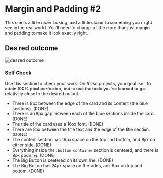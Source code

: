 # Margin and Padding #2

This one is a little nicer looking, and a little closer to something you might see in the real world. You'll need to change a little more than just margin and padding to make it look exactly right.

## Desired outcome
![desired outcome](./desired-outcome.png)

### Self Check
Use this section to check your work. On _these_ projects, your goal isn't to attain 100% pixel perfection, but to use the tools you've learned to get relatively close to the desired output.

- There is 8px between the edge of the card and its content (the blue sections). (DONE)
- There is an 8px gap between each of the blue sections inside the card. (DONE)
- The title of the card uses a 16px font. (DONE)
- There are 8px between the title text and the edge of the title section. (DONE)
- The content section has 16px space on the top and bottom, and 8px on either side. (DONE)
- Everything inside the `.button-container` section is centered, and there is 8px padding. (DONE)
- The Big Button is centered on its own line. (DONE)
- The Big Button has 24px space on the sides, and 8px on top and bottom. (DONE)

